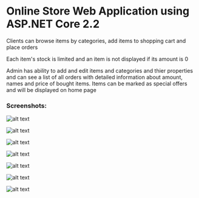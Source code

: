 # Online Store Web Application using ASP.NET Core 2.2
 

Clients can browse items by categories, add items to shopping cart and place orders

Each item's stock is limited and an item is not displayed if its amount is 0

Admin has ability to add and edit items and categories and thier properties and can see a list of all orders with detailed information about amount, names and price of bought items. Items can be marked as special offers and will be displayed on home page



### Screenshots: 
![alt text](https://imgur.com/gM7CPBT.png)

![alt text](https://imgur.com/3GdkGst.png)

![alt text](https://imgur.com/TZWLygr.png)

![alt text](https://imgur.com/DXl1zVS.png)

![alt text](https://imgur.com/YAVwXOk.png)

![alt text](https://imgur.com/TsoisOA.png)

![alt text](https://imgur.com/Tk2ifsI.png)
